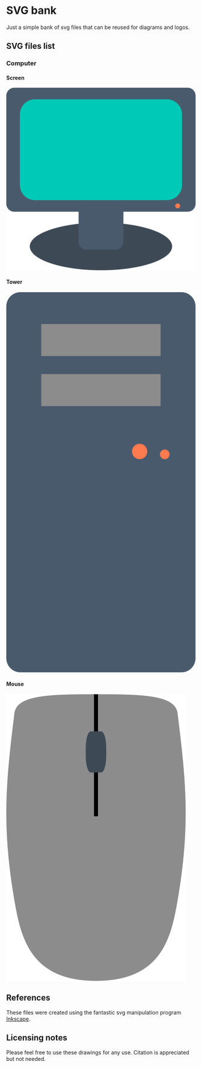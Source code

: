 # SVG bank
Just a simple bank of svg files that can be reused for diagrams and logos.

## SVG files list
### Computer
#### Screen
![Computer screen](computer/screen.svg)

#### Tower
![Computer tower](computer/tower.svg)

#### Mouse
![Computer mouse](computer/mouse.svg)

## References
These files were created using the fantastic svg manipulation program
[Inkscape](https://inkscape.org/).

## Licensing notes
Please feel free to use these drawings for any use. Citation is appreciated but
not needed.
